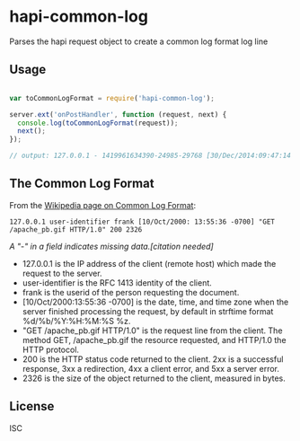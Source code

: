 
# hapi-common-log

Parses the hapi request object to create a common log format log line

## Usage

```js

var toCommonLogFormat = require('hapi-common-log');

server.ext('onPostHandler', function (request, next) {
  console.log(toCommonLogFormat(request));
  next();
});

// output: 127.0.0.1 - 1419961634390-24985-29768 [30/Dec/2014:09:47:14 -0800] "GET /static/images/npm-logo.svg HTTP/1.1" 200 -

```

## The Common Log Format

From the [Wikipedia page on Common Log Format](https://en.wikipedia.org/wiki/Common_Log_Format):

```
127.0.0.1 user-identifier frank [10/Oct/2000: 13:55:36 -0700] "GET /apache_pb.gif HTTP/1.0" 200 2326
```

_A "-" in a field indicates missing data.[citation needed]_

* 127.0.0.1 is the IP address of the client (remote host) which made the request to the server.
* user-identifier is the RFC 1413 identity of the client.
* frank is the userid of the person requesting the document.
* [10/Oct/2000:13:55:36 -0700] is the date, time, and time zone when the server finished processing the request, by default in strftime format %d/%b/%Y:%H:%M:%S %z.
* "GET /apache_pb.gif HTTP/1.0" is the request line from the client. The method GET, /apache_pb.gif the resource requested, and HTTP/1.0 the HTTP protocol.
* 200 is the HTTP status code returned to the client. 2xx is a successful response, 3xx a redirection, 4xx a client error, and 5xx a server error.
* 2326 is the size of the object returned to the client, measured in bytes.

## License

ISC
